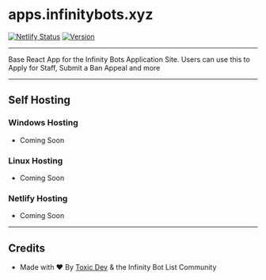 # apps.infinitybots.xyz
[![Netlify Status](https://api.netlify.com/api/v1/badges/f4b6f6eb-16dd-489b-b07b-58b791a1c89b/deploy-status)](https://app.netlify.com/sites/elated-engelbart-d75e84/deploys) [![Version](https://img.shields.io/badge/Version-1.0.0-blue.svg)](https://github.com/InfinityBots/apps.infinitybots.xyz)

----

Base React App for the Infinity Bots Application Site. Users can use this to Apply for Staff, Submit a Ban Appeal and more

---

## Self Hosting
### Windows Hosting
* Coming Soon

### Linux Hosting
* Coming Soon

### Netlify Hosting
* Coming Soon

---

## Credits
* Made with ❤️ By [Toxic Dev](https://toxicdev.me) & the Infinity Bot List Community

